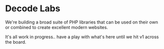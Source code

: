 # Decode Labs

We're building a broad suite of PHP libraries that can be used on their own or combined to create excellent modern websites.

It's all work in progress.. have a play with what's here until we hit v1 across the board.
